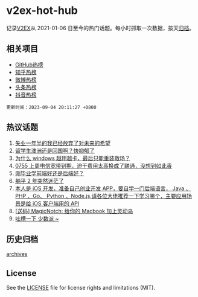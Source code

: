 # v2ex-hot-hub

 记录[V2EX](https://www.v2ex.com/)从 2021-01-06 日至今的热门话题。每小时抓取一次数据，按天[归档](archives)。
 
 ## 相关项目

- [GitHub热榜](https://github.com/snaildev/github-hot-hub)
- [知乎热榜](https://github.com/snaildev/zhihu-hot-hub)
- [微博热榜](https://github.com/snaildev/weibo-hot-hub)
- [头条热榜](https://github.com/snaildev/toutiao-hot-hub)
- [抖音热榜](https://github.com/snaildev/douyin-hot-hub)


 `更新时间：2023-09-04 20:11:27 +0800`

## 热议话题

1. [失业一年半的我已经放弃了对未来的希望](https://www.v2ex.com/t/970625)
1. [留学生澳洲还是回国啊？快抑郁了](https://www.v2ex.com/t/970634)
1. [为什么 windows 越用越卡，最后只能重装救场？](https://www.v2ex.com/t/970626)
1. [0755 上周电信宽带到期，迫于费用太高换成了联通，没想到如此香](https://www.v2ex.com/t/970652)
1. [刚毕业学前端好还是后端好？](https://www.v2ex.com/t/970694)
1. [躺平 2 年突然迷茫了](https://www.v2ex.com/t/970742)
1. [本人是 iOS 开发，准备自己创业开发 APP，要自学一门后端语言， Java 、 PHP 、Go、 Python 、Node.js,请各位大佬推荐一下学习哪个，主要应用场景是给 iOS 客户端用的 API](https://www.v2ex.com/t/970816)
1. [[送码] MagicNotch: 给你的 Macbook 加上灵动岛](https://www.v2ex.com/t/970655)
1. [吐槽一下 少数派 ~](https://www.v2ex.com/t/970812)

## 历史归档

[archives](archives)

## License

See the [LICENSE](LICENSE) file for license rights and limitations (MIT).
